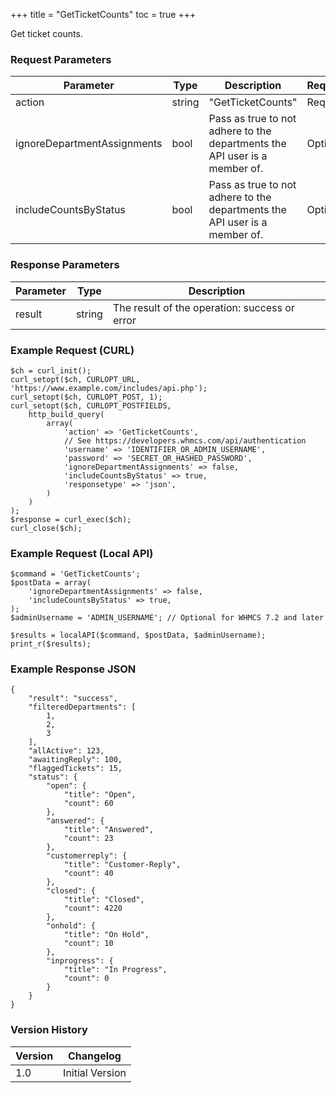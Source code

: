 +++
title = "GetTicketCounts"
toc = true
+++

Get ticket counts.

### Request Parameters

| Parameter | Type | Description | Required |
| --------- | ---- | ----------- | -------- |
| action | string | "GetTicketCounts" | Required |
| ignoreDepartmentAssignments | bool | Pass as true to not adhere to the departments the API user is a member of. | Optional |
| includeCountsByStatus | bool | Pass as true to not adhere to the departments the API user is a member of. | Optional |

### Response Parameters

| Parameter | Type | Description |
| --------- | ---- | ----------- |
| result | string | The result of the operation: success or error |


### Example Request (CURL)

```
$ch = curl_init();
curl_setopt($ch, CURLOPT_URL, 'https://www.example.com/includes/api.php');
curl_setopt($ch, CURLOPT_POST, 1);
curl_setopt($ch, CURLOPT_POSTFIELDS,
    http_build_query(
        array(
            'action' => 'GetTicketCounts',
            // See https://developers.whmcs.com/api/authentication
            'username' => 'IDENTIFIER_OR_ADMIN_USERNAME',
            'password' => 'SECRET_OR_HASHED_PASSWORD',
            'ignoreDepartmentAssignments' => false,
            'includeCountsByStatus' => true,
            'responsetype' => 'json',
        )
    )
);
$response = curl_exec($ch);
curl_close($ch);
```


### Example Request (Local API)

```
$command = 'GetTicketCounts';
$postData = array(
    'ignoreDepartmentAssignments' => false,
    'includeCountsByStatus' => true,
);
$adminUsername = 'ADMIN_USERNAME'; // Optional for WHMCS 7.2 and later

$results = localAPI($command, $postData, $adminUsername);
print_r($results);
```


### Example Response JSON

```
{
    "result": "success",
    "filteredDepartments": [
        1,
        2,
        3
    ],
    "allActive": 123,
    "awaitingReply": 100,
    "flaggedTickets": 15,
    "status": {
        "open": {
            "title": "Open",
            "count": 60
        },
        "answered": {
            "title": "Answered",
            "count": 23
        },
        "customerreply": {
            "title": "Customer-Reply",
            "count": 40
        },
        "closed": {
            "title": "Closed",
            "count": 4220
        },
        "onhold": {
            "title": "On Hold",
            "count": 10
        },
        "inprogress": {
            "title": "In Progress",
            "count": 0
        }
    }
}
```


### Version History

| Version | Changelog |
| ------- | --------- |
| 1.0 | Initial Version |
